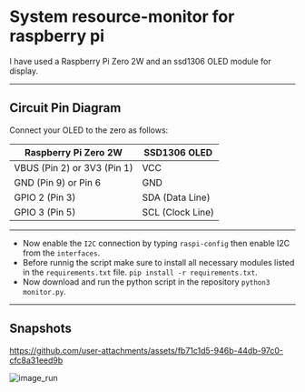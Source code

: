 # System resource-monitor for raspberry pi
I have used a Raspberry Pi Zero 2W and an ssd1306 OLED module for display.

---
##  Circuit Pin Diagram

Connect your OLED to the zero as follows:

| Raspberry Pi Zero 2W         | SSD1306 OLED       |
|------------------------------|--------------------|
| VBUS (Pin 2) or 3V3 (Pin 1)  | VCC                |
| GND (Pin 9) or Pin 6         | GND                |
| GPIO 2 (Pin 3)               | SDA (Data Line)    |
| GPIO 3 (Pin 5)               | SCL (Clock Line)   |

---
- Now enable the `I2C` connection by typing `raspi-config` then enable I2C from the `interfaces`.
- Before runnig the script make sure to install all necessary modules listed in the `requirements.txt` file. `pip install -r requirements.txt`.
- Now download and run the python script in the repository `python3 monitor.py`.

---
## Snapshots

https://github.com/user-attachments/assets/fb71c1d5-946b-44db-97c0-cfc8a31eed9b

![image_run](https://github.com/user-attachments/assets/cc89dfea-1719-416e-a69b-8b4d822f6148)
